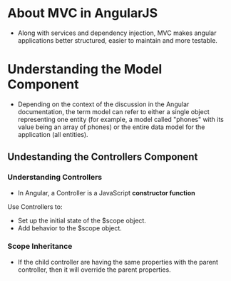 # About MVC in AngularJS

* Along with services and dependency injection, MVC makes angular applications better structured, easier to maintain and more testable.

# Understanding the Model Component

* Depending on the context of the discussion in the Angular documentation, the term model can refer to either a single object representing one entity (for example, a model called "phones" with its value being an array of phones) or the entire data model for the application (all entities).

## Undestanding the Controllers Component

### Understanding Controllers

* In Angular, a Controller is a JavaScript **constructor function**

Use Controllers to:

* Set up the initial state of the $scope object.
* Add behavior to the $scope object.

### Scope Inheritance

* If the child controller are having the same properties with the parent controller, then it will override the parent properties.